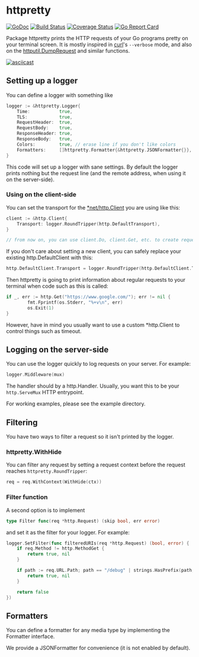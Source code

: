 # httpretty
[![GoDoc](https://godoc.org/github.com/henvic/httpretty?status.svg)](https://godoc.org/github.com/henvic/httpretty) [![Build Status](https://travis-ci.org/henvic/httpretty.svg?branch=master)](https://travis-ci.org/henvic/httpretty) [![Coverage Status](https://coveralls.io/repos/henvic/httpretty/badge.svg)](https://coveralls.io/r/henvic/httpretty) [![Go Report Card](https://goreportcard.com/badge/github.com/henvic/httpretty)](https://goreportcard.com/report/github.com/henvic/httpretty)

Package httpretty prints the HTTP requests of your Go programs pretty on your terminal screen. It is mostly inspired in [curl](https://curl.haxx.se)'s `--verbose` mode, and also on the [httputil.DumpRequest](https://golang.org/pkg/net/http/httputil/) and similar functions.

[![asciicast](https://asciinema.org/a/297429.svg)](https://asciinema.org/a/297429)

## Setting up a logger
You can define a logger with something like

```go
logger := &httpretty.Logger{
	Time:           true,
	TLS:            true,
	RequestHeader:  true,
	RequestBody:    true,
	ResponseHeader: true,
	ResponseBody:   true,
	Colors:         true, // erase line if you don't like colors
	Formatters:     []httpretty.Formatter{&httpretty.JSONFormatter{}},
}
```

This code will set up a logger with sane settings. By default the logger prints nothing but the request line (and the remote address, when using it on the server-side).

### Using on the client-side
You can set the transport for the [*net/http.Client](https://golang.org/pkg/net/http/#Client) you are using like this:

```go
client := &http.Client{
	Transport: logger.RoundTripper(http.DefaultTransport),
}

// from now on, you can use client.Do, client.Get, etc. to create requests.
```

If you don't care about setting a new client, you can safely replace your existing http.DefaultClient with this:

```go
http.DefaultClient.Transport = logger.RoundTripper(http.DefaultClient.Transport)
```

Then httpretty is going to print information about regular requests to your terminal when code such as this is called:
```go
if _, err := http.Get("https://www.google.com/"); err != nil {
        fmt.Fprintf(os.Stderr, "%+v\n", err)
        os.Exit(1)
}
```

However, have in mind you usually want to use a custom *http.Client to control things such as timeout.

## Logging on the server-side
You can use the logger quickly to log requests on your server. For example:

```go
logger.Middleware(mux)
```

The handler should by a http.Handler. Usually, you want this to be your `http.ServeMux` HTTP entrypoint.

For working examples, please see the example directory.

## Filtering
You have two ways to filter a request so it isn't printed by the logger.

### httpretty.WithHide
You can filter any request by setting a request context before the request reaches `httpretty.RoundTripper`:

```go
req = req.WithContext(WithHide(ctx))
```

### Filter function
A second option is to implement

```go
type Filter func(req *http.Request) (skip bool, err error)
```

and set it as the filter for your logger. For example:

```go
logger.SetFilter(func filteredURIs(req *http.Request) (bool, error) {
	if req.Method != http.MethodGet {
		return true, nil
	}

	if path := req.URL.Path; path == "/debug" | strings.HasPrefix(path, "/debug/") {
		return true, nil
	}

	return false
})
```

## Formatters
You can define a formatter for any media type by implementing the Formatter interface.

We provide a JSONFormatter for convenience (it is not enabled by default).
